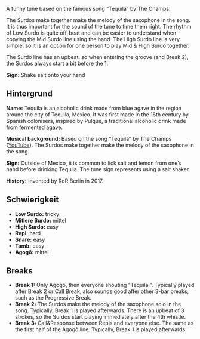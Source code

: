 A funny tune based on the famous song “Tequila” by The Champs.

The Surdos make together make the melody of the saxophone in the song. It is
thus important for the sound of the tune to time them right. The rhythm of Low
Surdo is quite off-beat and can be easier to understand when copying the Mid
Surdo line using the hand. The High Surdo line is very simple, so it is an
option for one person to play Mid & High Surdo together.

The Surdo line has an upbeat, so when entering the groove (and Break 2), the
Surdos always start a bit before the 1.

**Sign:** Shake salt onto your hand

## Hintergrund

**Name:** Tequila is an alcoholic drink made from blue agave in the region
around the city of Tequila, Mexico. It was first made in the 16th century by
Spanish colonisers, inspired by Pulque, a traditional alcoholic drink made from
fermented agave.

**Musical background:** Based on the song “Tequila” by The Champs
([YouTube](https://youtu.be/Uyl7GP_VMJY?t=20)). The Surdos make together make
the melody of the saxophone in the song.

**Sign:** Outside of Mexico, it is common to lick salt and lemon from one’s hand
before drinking Tequila. The tune sign represents using a salt shaker.

**History:** Invented by RoR Berlin in 2017.

## Schwierigkeit

* **Low Surdo:** tricky
* **Mitlere Surdo:** mittel
* **High Surdo:** easy
* **Repi:** hard
* **Snare:** easy
* **Tamb:** easy
* **Agogô:** mittel

## Breaks

* **Break 1:** Only Agogô, then everyone shouting “Tequila!”. Typically played
  after Break 2 or Call Break, also sounds good after other 3-bar breaks, such
  as the Progressive Break.
* **Break 2:** The Surdos make the melody of the saxophone solo in the song.
  Typically, Break 1 is played afterwards. There is an upbeat of 3 strokes, so
  the Surdos start playing immediately after the 4th whistle.
* **Break 3:** Call&Response between Repis and everyone else. The same as the
  first half of the Agogô line. Typically, Break 1 is played afterwards.
